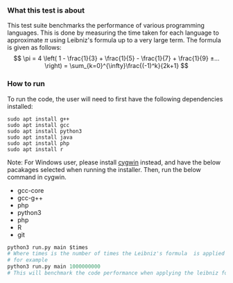 ### What this test is about
This test suite benchmarks the performance of various programming languages. This is done by measuring the time taken for each language to approximate $\pi$ using Leibniz's formula up to a very large term.
The formula is given as follows:
$$
\pi = 4 \left( 1 - \frac{1}{3} + \frac{1}{5} - \frac{1}{7} + \frac{1}{9} ±... \right) = \sum_{k=0}^{\infty}\frac{(-1)^k}{2k+1}
$$

### How to run
To run the code, the user will need to first have the following dependencies installed:
```
sudo apt install g++
sudo apt install gcc
sudo apt install python3
sudo apt install java
sudo apt install php
sudo apt install r
```

Note: For Windows user, please install <a href="https://cygwin.com/">cygwin</a> instead, and have the below pacakages selected when running the installer. Then, run the below command in cygwin.
* gcc-core
* gcc-g++
* php
* python3
* php
* R
* git

```python
python3 run.py main $times
# Where times is the number of times the Leibniz's formula  is applied
# for example
python3 run.py main 1000000000
# This will benchmark the code performance when applying the leibniz formula a billion times
```